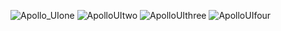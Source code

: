 ![Apollo_UIone](https://github.com/user-attachments/assets/eea43a9e-541f-4224-87fd-9088901c56a2)
![ApolloUItwo](https://github.com/user-attachments/assets/f3332394-3adc-400d-aff2-93a330a3b976)
![ApolloUIthree](https://github.com/user-attachments/assets/dd73c55c-6f8d-4e11-a4a8-d06b37c268f4)
![ApolloUIfour](https://github.com/user-attachments/assets/9bb24229-5b16-44ce-b3bc-d39e06fec03d)
